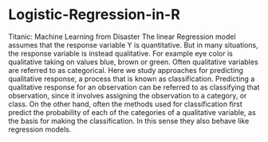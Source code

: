 # Logistic-Regression-in-R
Titanic: Machine Learning from Disaster
The linear Regression model assumes that the response variable Y is quantitative. But in many situations, the response variable is instead qualitative. 
For example eye color is qualitative taking on values blue, brown or green. Often qualitative variables are referred to as categorical. Here we study approaches for predicting qualitative response, a process that is known as classification. Predicting a qualitative response for an observation can be referred to as classifying that observation, since it involves assigning the observation to a category, or class. On the other hand, often the methods used for classification first predict the probability of each of the categories of a qualitative variable, as the basis for making the classification. In this sense they also behave like regression models.

